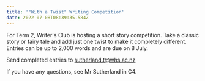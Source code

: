 ```yaml
---
title: '"With a Twist" Writing Competition'
date: 2022-07-08T08:39:35.584Z
---
```

For Term 2, Writer's Club is hosting a short story competition. Take a classic story or fairy tale and add just one twist to make it completely different.  Entries can be up to 2,000 words and are due on 8 July. 

Send completed entries to sutherland.t@whs.ac.nz

If you have any questions, see Mr Sutherland in C4.